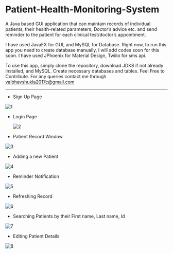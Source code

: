# Patient-Health-Monitoring-System
A Java based GUI application that can maintain records of individual patients, their health-related parameters, Doctor’s advice etc. and send reminder to the patient for each clinical test/doctor’s appointment.

I have used JavaFX for GUI, and MySQL for Database. Right now, to run this app you need to create database manually, I will add codes soon for this soon. I have used JPhoenix for Material Design, Twilio for sms api.

To use this app, simply clone the repository, download JDK8 if not already installed, and MySQL. Create necessary databases and tables. Feel Free to Contribute. For any queries contact me through vaibhavshukla2017c@gmail.com

------------------------------------------------------------------------------------------------------------------------------
  - Sign Up Page
  
  ![1](https://user-images.githubusercontent.com/44596250/57575132-ad065080-7462-11e9-9034-6ece4156cced.png)
  
  - Login Page
    
    ![2](https://user-images.githubusercontent.com/44596250/57575136-c9a28880-7462-11e9-8b9d-fc1789fd6865.png)

  - Patient Record Window
  
  ![3](https://user-images.githubusercontent.com/44596250/57575139-d6bf7780-7462-11e9-8358-aec8c252c8fa.png)

  - Adding a new Patient
  
  ![4](https://user-images.githubusercontent.com/44596250/57575143-e76fed80-7462-11e9-8f2f-9d66bf662a8a.png)

  - Reminder Notification
  
  ![5](https://user-images.githubusercontent.com/44596250/57575147-f6ef3680-7462-11e9-8bac-fd86fdb6d777.png)

  - Refreshing Record
  
  ![6](https://user-images.githubusercontent.com/44596250/57575152-066e7f80-7463-11e9-8d0a-048dc523a58e.png)

  - Searching Patients by their First name, Last name, Id
  
  ![7](https://user-images.githubusercontent.com/44596250/57575159-11291480-7463-11e9-9794-4bc585921bf9.png)

  - Editing Patient Details
  
  ![8](https://user-images.githubusercontent.com/44596250/57575161-1b4b1300-7463-11e9-95a1-998f9794a530.png)
